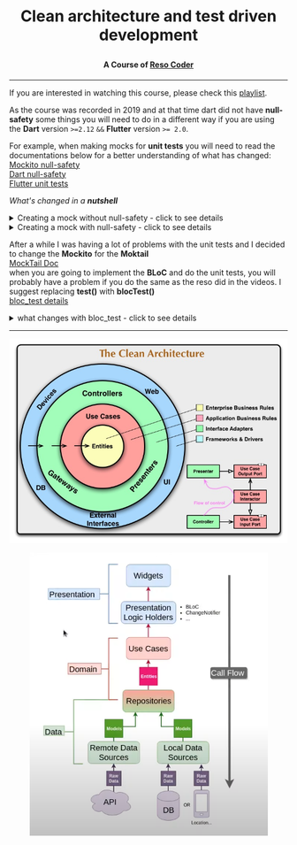 # <p align="center"> Clean architecture and test driven development</p>
#### <p align="center"> A Course of [Reso Coder](https://www.youtube.com/c/ResoCoder) </p>

---

If you are interested in watching this course, please check this [playlist](https://www.youtube.com/watch?v=KjE2IDphA_U&list=PLB6lc7nQ1n4iYGE_khpXRdJkJEp9WOech&index=1&ab_channel=ResoCoder).  

As the course was recorded in 2019 and at that time dart did not have **null-safety** some things you will need to do in a different way if you are using the **Dart** version ```>=2.12``` ```&&``` **Flutter** version ```>= 2.0```.

For example, when making mocks for **unit tests** you will need to read the documentations below for a better understanding of what has changed:  
[Mockito null-safety](https://github.com/dart-lang/mockito/blob/master/NULL_SAFETY_README.md)   
[Dart null-safety](https://dart.dev/null-safety)  
[Flutter unit tests](https://docs.flutter.dev/cookbook/testing/unit/mocking)  

_What's changed in a **nutshell**_

<details>
<summary>Creating a mock without null-safety - click to see details</summary>

creating a mock **without** null-safety with mockito
```
class MockClassExample extends Mock implements ClassExample {

}
```

</details>

<details>
<summary> Creating a mock with null-safety - click to see details</summary>


- creating a mock **with** null-safety  
 - install [build_runner](https://pub.dev/packages/build_runner)  
 - create your class_example_test.dart  
 - inside class_example_test.dart write:  
```
import 'package:flutter_test/flutter_test.dart';
import 'package:mockito/annotations.dart';
import 'package:mockito/mockito.dart';
@GenerateMocks([], customMocks: [
  MockSpec<ClassExampleTest>(
      as: #MockClassExampleTest, returnNullOnMissingStub: false)
])
void main() {}
```
replace **ClassExampleTest** and **MockClassExampleTest** with the object you are going to mock  
run ```flutter pub run build_runner build``` on your terminal  
this will generate the mock file of the object you want to test
</details>

After a while I was having a lot of problems with the unit tests and I decided to change the **Mockito** for the **Moktail**  
[MockTail Doc](https://pub.dev/packages/mocktail)  
when you are going to implement the **BLoC** and do the unit tests, you will probably have a problem if you do the same as the reso did in the videos.
I suggest replacing **test()** with **blocTest()**  
[bloc_test details](https://pub.dev/packages/bloc_test)
<details> <summary> what changes with bloc_test - click to see details </summary>

with test()
```
        test('Should emit [Error] when the input is invalid', () async {
         
         when(() => mockInputConverter.stringToUnsignedInteger(any()))
             .thenReturn(Left(InvalidInputFailure()));
         
         final expected = [
           Empty(),
           Error(errorMessage: INVALID_INPUT_FAILURE_MESSAGE),
         ];
         expectLater(bloc.stream.asBroadcastStream(), emitsInOrder(expected));
        
         bloc.add(GetTriviaForConcreteNumber(numberString: tNumberString));
      });
```
      
      
with blocTest()
```
blocTest(
        'Should emit [Error] when the input is invalid',
        setUp: () {
          when(() => mockInputConverter.stringToUnsignedInteger(any()))
              .thenReturn(Left(InvalidInputFailure()));
        },
        build: () => NumberTriviaBloc(
          concrete: mockGetConcreteNumberTrivia,
          random: mockGetRandomNumberTrivia,
          inputConverter: mockInputConverter,
        ),
        act: (NumberTriviaBloc bloc) =>
            bloc.add(GetTriviaForConcreteNumber(numberString: tNumberString)),
        expect: () => [
          const Error(errorMessage: INVALID_INPUT_FAILURE_MESSAGE),
        ],
      ); 
      
```

</details>

---

<p align="center">
  <img src="https://github.com/gcoutinho1/cleanarchitecture_tdd/blob/main/imgs/cleanarchitecture.jpg">
</p>

<p align="center">
  <img src="https://github.com/gcoutinho1/cleanarchitecture_tdd/blob/main/imgs/diagrama.png">
</p>